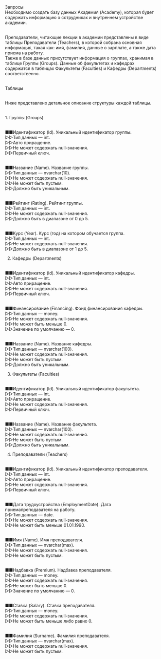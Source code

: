 Запросы
<br>Необходимо создать базу данных Академия (Academy), которая будет содержать информацию о сотрудниках и внутреннем устройстве академии.

<br>Преподаватели, читающие лекции в академии представлены в виде таблицы Преподаватели (Teachers), в которой собрана основная информация, такая как: имя, фамилия, данные о зарплате, а также дата приема на работу.
<br>Также в базе данных присутствует информация о группах, хранимая в таблице Группы (Groups). Данные об факультетах и кафедрах содержатся в таблицах Факультеты (Faculties) и Кафедры (Departments) соответственно.

<br>Таблицы

<br>Ниже представлено детальное описание структуры каждой таблицы.

<br>1. Группы (Groups)

<br>■■Идентификатор (Id). Уникальный идентификатор группы.
<br>▷▷Тип данных — int.
<br>▷▷Авто приращение.
<br>▷▷Не может содержать null-значения.
<br>▷▷Первичный ключ.

<br>■■Название (Name). Название группы.
<br>▷▷Тип данных — nvarchar(10).
<br>▷▷Не может содержать null-значения.
<br>▷▷Не может быть пустым.
<br>▷▷Должно быть уникальным.

<br>■■Рейтинг (Rating). Рейтинг группы.
<br>▷▷Тип данных — int.
<br>▷▷Не может содержать null-значения.
<br>▷▷Должно быть в диапазоне от 0 до 5.

<br>■■Курс (Year). Курс (год) на котором обучается группа.
<br>▷▷Тип данных — int.
<br>▷▷Не может содержать null-значения.
<br>▷▷Должно быть в диапазоне от 1 до 5.

2. Кафедры (Departments)

<br>■■Идентификатор (Id). Уникальный идентификатор кафедры.
<br>▷▷Тип данных — int.
<br>▷▷Авто приращение.
<br>▷▷Не может содержать null-значения.
<br>▷▷Первичный ключ.

<br>■■Финансирование (Financing). Фонд финансирования кафедры.
<br>▷▷Тип данных — money.
<br>▷▷Не может содержать null-значения.
<br>▷▷Не может быть меньше 0.
<br>▷▷Значение по умолчанию — 0.

<br>■■Название (Name). Название кафедры.
<br>▷▷Тип данных — nvarchar(100).
<br>▷▷Не может содержать null-значения.
<br>▷▷Не может быть пустым.
<br>▷▷Должно быть уникальным.

3. Факультеты (Faculties)

<br>■■Идентификатор (Id). Уникальный идентификатор факультета.
<br>▷▷Тип данных — int.
<br>▷▷Авто приращение.
<br>▷▷Не может содержать null-значения.
<br>▷▷Первичный ключ.

<br>■■Название (Name). Название факультета.
<br>▷▷Тип данных — nvarchar(100).
<br>▷▷Не может содержать null-значения.
<br>▷▷Не может быть пустым.
<br>▷▷Должно быть уникальным.

4. Преподаватели (Teachers)

<br>■■Идентификатор (Id). Уникальный идентификатор преподавателя.
<br>▷▷Тип данных — int.
<br>▷▷Авто приращение.
<br>▷▷Не может содержать null-значения.
<br>▷▷Первичный ключ.

<br>■■Дата трудоустройства (EmploymentDate). Дата приемапреподавателя на работу.
<br>▷▷Тип данных — date.
<br>▷▷Не может содержать null-значения.
<br>▷▷Не может быть меньше 01.01.1990.

<br>■■Имя (Name). Имя преподавателя.
<br>▷▷Тип данных — nvarchar(max).
<br>▷▷Не может содержать null-значения.
<br>▷▷Не может быть пустым.

<br>■■Надбавка (Premium). Надбавка преподавателя.
<br>▷▷Тип данных — money.
<br>▷▷Не может содержать null-значения.
<br>▷▷Не может быть меньше 0.
<br>▷▷Значение по умолчанию — 0.

<br>■■Ставка (Salary). Ставка преподавателя.
<br>▷▷Тип данных — money.
<br>▷▷Не может содержать null-значения.
<br>▷▷Не может быть меньше либо равно 0.

<br>■■Фамилия (Surname). Фамилия преподавателя.
<br>▷▷Тип данных — nvarchar(max).
<br>▷▷Не может содержать null-значения.
<br>▷▷Не может быть пустым.
